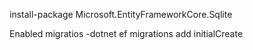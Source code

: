 ﻿install-package Microsoft.EntityFrameworkCore.Sqlite

Enabled migratios 
-dotnet ef migrations add initialCreate
